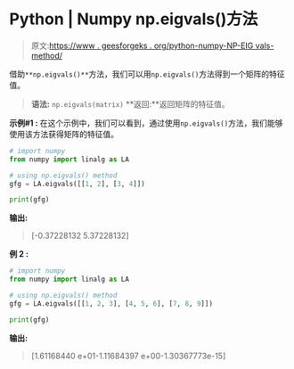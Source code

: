 # Python | Numpy np.eigvals()方法

> 原文:[https://www . geesforgeks . org/python-numpy-NP-EIG vals-method/](https://www.geeksforgeeks.org/python-numpy-np-eigvals-method/)

借助`**np.eigvals()**`方法，我们可以用`np.eigvals()`方法得到一个矩阵的特征值。

> **语法:** `np.eigvals(matrix)`
> **返回:**返回矩阵的特征值。

**示例#1 :**
在这个示例中，我们可以看到，通过使用`np.eigvals()`方法，我们能够使用该方法获得矩阵的特征值。

```py
# import numpy
from numpy import linalg as LA

# using np.eigvals() method
gfg = LA.eigvals([[1, 2], [3, 4]])

print(gfg)
```

**输出:**

> [-0.37228132 5.37228132]

**例 2 :**

```py
# import numpy
from numpy import linalg as LA

# using np.eigvals() method
gfg = LA.eigvals([[1, 2, 3], [4, 5, 6], [7, 8, 9]])

print(gfg)
```

**输出:**

> [1.61168440 e+01-1.11684397 e+00-1.30367773e-15]